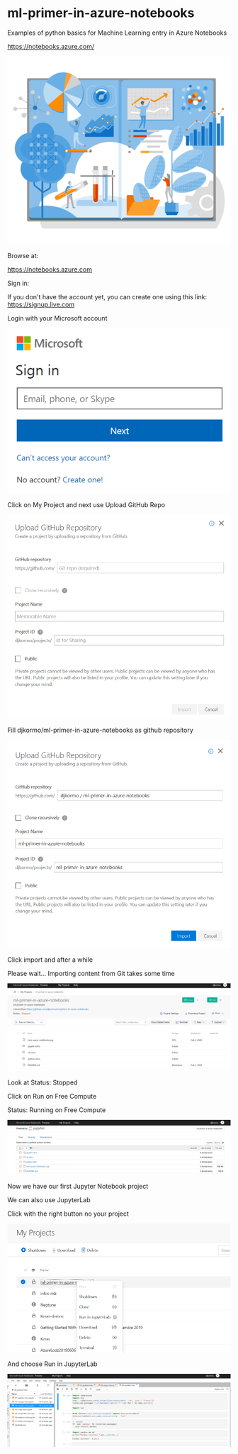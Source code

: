 # ml-primer-in-azure-notebooks
Examples of python basics for Machine Learning entry in Azure Notebooks

https://notebooks.azure.com/

![](hero-azure-notebooks.svg)



Browse at:

https://notebooks.azure.com

Sign in:

If you don't have the account yet, you can create one using this link: https://signup.live.com

Login with your Microsoft account

![Login](login.png)

Click on My Project and next use Upload GitHub Repo


![Upload](upload-github-repo-1.png)

Fill  djkormo/ml-primer-in-azure-notebooks  as github repository

![Uload](upload-github-repo-2.png)

Click import and after a while

Please wait... Importing content from Git takes some time

![First project](first-project-1.png)

Look at Status: Stopped

Click on Run on Free Compute

Status: Running on Free Compute 

![First project](first-project-2.png)

Now we have our first Jupyter Notebook project



We can also use JupyterLab

Click with the right button no your project

![First project](jupyter-lab-1.png)

And choose Run in JupyterLab

![First project](jupyter-lab-2.png)